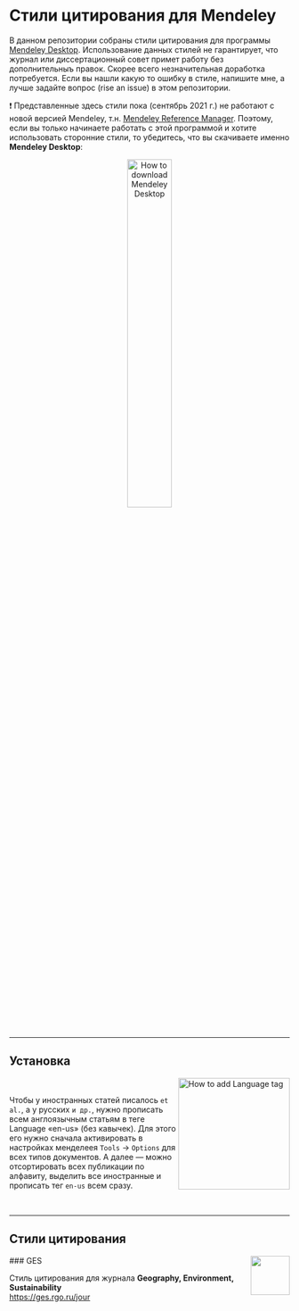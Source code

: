 # Стили цитирования для Mendeley

В данном репозитории собраны стили цитирования для программы [Mendeley Desktop](https://www.mendeley.com/reference-management/mendeley-desktop). Использование данных стилей не гарантирует, что журнал или диссертационный совет примет работу без дополнительныъ правок. Скорее всего незначительная доработка потребуется. Если вы нашли какую то ошибку в стиле, напишите мне, а лучше задайте вопрос (rise an issue) в этом репозитории.

❗ Представленные здесь стили пока (сентябрь 2021 г.) не работают с новой версией Mendeley, т.н. [Mendeley Reference Manager](https://www.mendeley.com/reference-management/reference-manager). Поэтому, если вы только начинаете работать с этой программой и хотите использовать сторонние стили, то убедитесь, что вы скачиваете именно **Mendeley Desktop**:

<p align="center">
<img src="https://user-images.githubusercontent.com/34775595/134459686-c463a031-facf-4dcf-95fc-47278a71d776.png" alt="How to download Mendeley Desktop" width="40%" height="40%">
</p>

---

## Установка

<img align="right" src="https://user-images.githubusercontent.com/34775595/134461105-9b965519-446d-40ec-bd44-e166290ef1b1.png" alt="How to add Language tag" height="200">

<br>

Чтобы у иностранных статей писалось `et al.`, а у русских `и др.`, нужно прописать всем англоязычным статьям в теге Language «en-us» (без кавычек). Для этого его нужно сначала активировать в настройках менделеея `Tools` → `Options` для всех типов документов. А далее — можно отсортировать всех публикации по алфавиту, выделить все иностранные и прописать тег `en-us` всем сразу.

<br>

---

## Cтили цитирования
<img align="right" height="70" src="https://ges.rgo.ru/public/journals/1/homeHeaderTitleImage_en_US.jpg">
### GES

Стиль цитирования для журнала **Geography, Environment, Sustainability** <br>
https://ges.rgo.ru/jour
